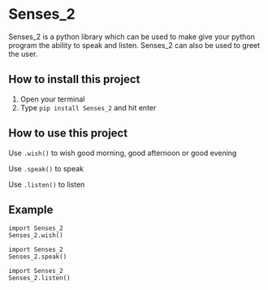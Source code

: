# Senses_2
Senses_2 is a python library which can be used to make give your python program the ability to speak and listen.
Senses_2 can also be used to greet the user.

## How to install this project
1. Open your terminal 
2. Type `pip install Senses_2` and hit enter

## How to use this project
   Use `.wish()` to wish good morning, good afternoon or good evening
   
   Use `.speak()` to speak
   
   Use `.listen()` to listen
   
## Example
```
import Senses_2
Senses_2.wish()
```

```
import Senses_2
Senses_2.speak()
```

```
import Senses_2
Senses_2.listen()
```
